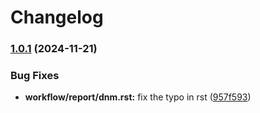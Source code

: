 # Changelog

### [1.0.1](https://www.github.com/NCI-CGR/TriosCompass_v2/compare/v1.0.0...v1.0.1) (2024-11-21)


### Bug Fixes

* **workflow/report/dnm.rst:** fix the typo in rst ([957f593](https://www.github.com/NCI-CGR/TriosCompass_v2/commit/957f593de2078334a088d51314b946f489db4956))
